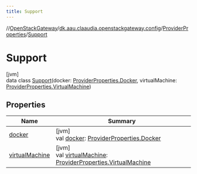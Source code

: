 ```yaml
---
title: Support
---
```

//[OpenStackGateway](../../../../index.html)/[dk.aau.claaudia.openstackgateway.config](../../index.html)/[ProviderProperties](../index.html)/[Support](index.html)



# Support



[jvm]\
data class [Support](index.html)(docker: [ProviderProperties.Docker](../-docker/index.html), virtualMachine: [ProviderProperties.VirtualMachine](../-virtual-machine/index.html))



## Properties


| Name | Summary |
|---|---|
| [docker](docker.html) | [jvm]<br>val [docker](docker.html): [ProviderProperties.Docker](../-docker/index.html) |
| [virtualMachine](virtual-machine.html) | [jvm]<br>val [virtualMachine](virtual-machine.html): [ProviderProperties.VirtualMachine](../-virtual-machine/index.html) |


